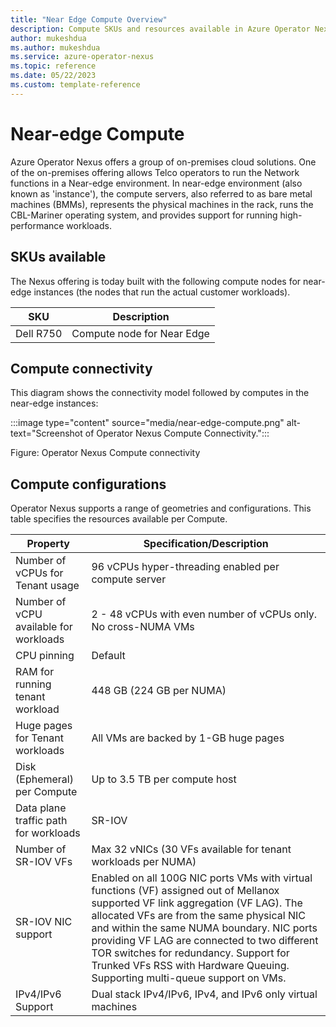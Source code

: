 ```yaml
---
title: "Near Edge Compute Overview"
description: Compute SKUs and resources available in Azure Operator Nexus Near Edge.
author: mukeshdua
ms.author: mukeshdua
ms.service: azure-operator-nexus
ms.topic: reference
ms.date: 05/22/2023
ms.custom: template-reference
---
```


# Near-edge Compute

Azure Operator Nexus offers a group of on-premises cloud solutions. One of the on-premises offering allows Telco operators to run the Network functions in a Near-edge environment. In near-edge environment (also known as 'instance'), the compute servers, also referred to as bare metal machines (BMMs), represents the physical machines in the rack, runs the CBL-Mariner operating system, and provides support for running high-performance workloads.

## SKUs available

The Nexus offering is today built with the following compute nodes for near-edge instances (the nodes that run the actual customer workloads).

| SKU                     | Description                            |
| ----------------------- | -------------------------------------- |
| Dell R750               | Compute node for Near Edge             |

## Compute connectivity

This diagram shows the connectivity model followed by computes in the near-edge instances:

:::image type="content" source="media/near-edge-compute.png" alt-text="Screenshot of Operator Nexus Compute Connectivity.":::

Figure: Operator Nexus Compute connectivity

## Compute configurations

Operator Nexus supports a range of geometries and configurations. This table specifies the resources available per Compute.

| Property                               | Specification/Description |
| -------------------------------------- | -------------------------|
| Number of vCPUs for Tenant usage       | 96 vCPUs hyper-threading enabled per compute server |
| Number of vCPU available for workloads | 2 - 48 vCPUs with even number of vCPUs only. No cross-NUMA VMs |
| CPU pinning                            | Default |
| RAM for running tenant workload        | 448 GB (224 GB per NUMA)  |
| Huge pages for Tenant workloads        | All VMs are backed by 1-GB huge pages |
| Disk (Ephemeral) per Compute           | Up to 3.5 TB per compute host |
| Data plane traffic path for workloads  | SR-IOV |
| Number of SR-IOV VFs                   | Max 32 vNICs (30 VFs available for tenant workloads per NUMA) |
| SR-IOV NIC support                     | Enabled on all 100G NIC ports VMs with virtual functions (VF) assigned out of Mellanox supported VF link aggregation (VF LAG). The allocated VFs are from the same physical NIC and within the same NUMA boundary. NIC ports providing VF LAG are connected to two different TOR switches for redundancy. Support for Trunked VFs RSS with Hardware Queuing. Supporting multi-queue support on VMs. |
| IPv4/IPv6 Support                      | Dual stack IPv4/IPv6, IPv4, and IPv6 only virtual machines |
